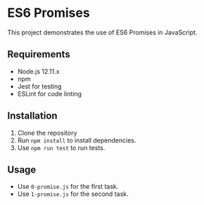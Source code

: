 # ES6 Promises

This project demonstrates the use of ES6 Promises in JavaScript.

## Requirements

- Node.js 12.11.x
- npm
- Jest for testing
- ESLint for code linting

## Installation

1. Clone the repository
2. Run `npm install` to install dependencies.
3. Use `npm run test` to run tests.

## Usage

- Use `0-promise.js` for the first task.
- Use `1-promise.js` for the second task.

